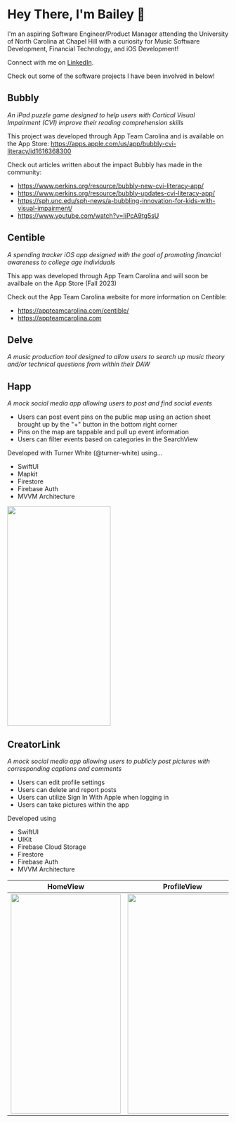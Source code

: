 # Hey There, I'm Bailey 👋

I'm an aspiring Software Engineer/Product Manager attending the University of North Carolina at Chapel Hill with a curiosity for Music Software Development, Financial Technology, and iOS Development!

Connect with me on [LinkedIn](https://www.linkedin.com/in/baileyvanwormer/).

Check out some of the software projects I have been involved in below!

## Bubbly
*An iPad puzzle game designed to help users with Cortical Visual Impairment (CVI) improve their reading comprehension skills*

This project was developed through App Team Carolina and is available on the App Store: https://apps.apple.com/us/app/bubbly-cvi-literacy/id1616368300

Check out articles written about the impact Bubbly has made in the community: 
- https://www.perkins.org/resource/bubbly-new-cvi-literacy-app/
- https://www.perkins.org/resource/bubbly-updates-cvi-literacy-app/
- https://sph.unc.edu/sph-news/a-bubbling-innovation-for-kids-with-visual-impairment/
- https://www.youtube.com/watch?v=IiPcA9tg5sU

## Centible
*A spending tracker iOS app designed with the goal of promoting financial awareness to college age individuals*

This app was developed through App Team Carolina and will soon be availbale on the App Store (Fall 2023)

Check out the App Team Carolina website for more information on Centible: 
- https://appteamcarolina.com/centible/
- https://appteamcarolina.com

## Delve
*A music production tool designed to allow users to search up music theory and/or technical questions from within their DAW*

## Happ
*A mock social media app allowing users to post and find social events*
- Users can post event pins on the public map using an action sheet brought up by the "+" button in the bottom right corner 
- Pins on the map are tappable and pull up event information
- Users can filter events based on categories in the SearchView

Developed with Turner White (@turner-white) using...
- SwiftUI
- Mapkit
- Firestore
- Firebase Auth
- MVVM Architecture

<img src="https://user-images.githubusercontent.com/89269750/169360206-4b978af6-59a2-4600-8ca9-8de3b91a21b5.PNG" width="235" height="500">

## CreatorLink
*A mock social media app allowing users to publicly post pictures with corresponding captions and comments*
- Users can edit profile settings
- Users can delete and report posts
- Users can utilize Sign In With Apple when logging in
- Users can take pictures within the app

Developed using
- SwiftUI
- UIKit
- Firebase Cloud Storage
- Firestore
- Firebase Auth
- MVVM Architecture

HomeView             |  ProfileView         |   SettingsView         | 
:-------------------------:|:-------------------------:|:-------------------------:
<img src="https://user-images.githubusercontent.com/89269750/169728083-4dc3f65a-a4be-4a6d-9737-3e42083ff539.PNG" width="250" height="500">  |  <img src="https://user-images.githubusercontent.com/89269750/169728090-38e59f44-e00b-4998-99ba-59ba0257cf04.PNG" width="250" height="500">  |  <img src="https://user-images.githubusercontent.com/89269750/169728095-8e9da547-d371-45fc-9d02-d60be12da1ff.PNG" width="250" height="500">  |
